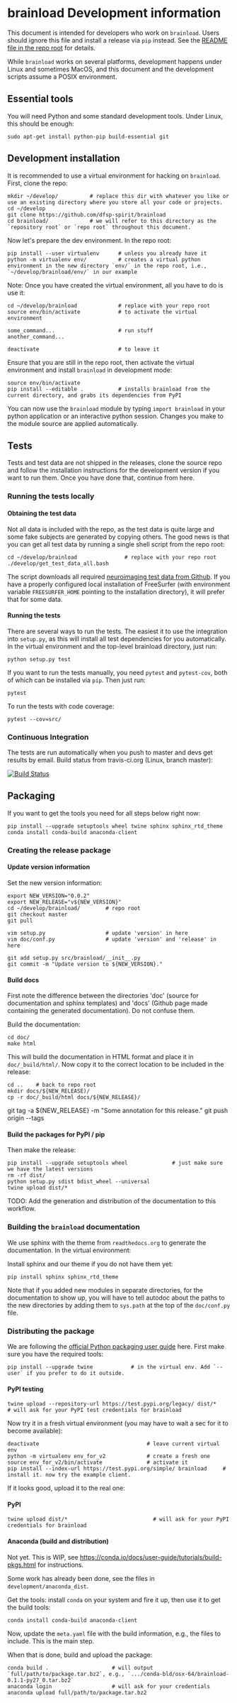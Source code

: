 # brainload Development information

This document is intended for developers who work on `brainload`. Users should ignore this file and install a release via `pip` instead. See the [README file in the repo root](../README.md) for details.

While `brainload` works on several platforms, development happens under Linux and sometimes MacOS, and this document and the development scripts assume a POSIX environment.

## Essential tools

You will need Python and some standard development tools. Under Linux, this should be enough:

```console
sudo apt-get install python-pip build-essential git
```

## Development installation

It is recommended to use a virtual environment for hacking on `brainload`. First, clone the repo:

```console
mkdir ~/develop/          # replace this dir with whatever you like or use an existing directory where you store all your code or projects.
cd ~/develop
git clone https://github.com/dfsp-spirit/brainload
cd brainload/             # we will refer to this directory as the `repository root` or `repo root` throughout this document.
```

Now let's prepare the dev environment. In the repo root:

```console
pip install --user virtualenv      # unless you already have it
python -m virtualenv env/          # creates a virtual python environment in the new directory `env/` in the repo root, i.e., `~/develop/brainload/env/` in our example
```


Note: Once you have created the virtual environment, all you have to do is use it:

```console
cd ~/develop/brainload             # replace with your repo root
source env/bin/activate            # to activate the virtual environment

some_command...                    # run stuff
another_command...

deactivate                         # to leave it
```

Ensure that you are still in the repo root, then activate the virtual environment and install `brainload` in development mode:

```console
source env/bin/activate
pip install --editable .           # installs brainload from the current directory, and grabs its dependencies from PyPI
```

You can now use the `brainload` module by typing `import brainload` in your python application or an interactive python session. Changes you make to the module source are applied automatically.



## Tests

Tests and test data are not shipped in the releases, clone the source repo and follow the installation instructions for the development version if you want to run them. Once you have done that, continue from here.

### Running the tests locally

#### Obtaining the test data

Not all data is included with the repo, as the test data is quite large and some fake subjects are generated by copying others. The good news is that you can get all test data by running a single shell script from the repo root:

```console
cd ~/develop/brainload               # replace with your repo root
./develop/get_test_data_all.bash
```

The script downloads all required [neuroimaging test data from Github](https://github.com/dfsp-spirit/neuroimaging_testdata). If you have a properly configured local installation of FreeSurfer (with environment variable `FREESURFER_HOME` pointing to the installation directory), it will prefer that for some data.

#### Running the tests

There are several ways to run the tests. The easiest it to use the integration into `setup.py`, as this will install all test dependencies for you automatically. In the virtual environment and the top-level brainload directory, just run:

```console
python setup.py test
```

If you want to run the tests manually, you need `pytest` and `pytest-cov`, both of which can be installed via `pip`. Then just run:

```console
pytest
```

To run the tests with code coverage:

```console
pytest --cov=src/
```

### Continuous Integration

The tests are run automatically when you push to master and devs get results by email. Build status from travis-ci.org (Linux, branch master):

[![Build Status](https://travis-ci.org/dfsp-spirit/brainload.svg?branch=master)](https://travis-ci.org/dfsp-spirit/brainload)



## Packaging

If you want to get the tools you need for all steps below right now:

```console
pip install --upgrade setuptools wheel twine sphinx sphinx_rtd_theme
conda install conda-build anaconda-client
```

### Creating the release package


#### Update version information

Set the new version information:

```console
export NEW_VERSION="0.0.2"
export NEW_RELEASE="v${NEW_VERSION}"
cd ~/develop/brainload/        # repo root
git checkout master
git pull

vim setup.py                   # update 'version' in here
vim doc/conf.py                # update 'version' and 'release' in here

git add setup.py src/brainload/__init__.py
git commit -m "Update version to ${NEW_VERSION}."
```

#### Build docs

First note the difference between the directories 'doc' (source for documentation and sphinx templates) and 'docs' (Github page made containing the generated documentation). Do not confuse them.

Build the documentation:

```console
cd doc/
make html
```

This will build the documentation in HTML format and place it in `doc/_build/html/`. Now copy it to the correct location to be included in the release:

```console
cd ..    # back to repo root
mkdir docs/${NEW_RELEASE)/
cp -r doc/_build/html docs/${NEW_RELEASE}/
```


git tag -a ${NEW_RELEASE} -m "Some annotation for this release."
git push origin --tags

#### Build the packages for PyPI / pip

Then make the release:

```console
pip install --upgrade setuptools wheel              # just make sure we have the latest versions
rm -rf dist/
python setup.py sdist bdist_wheel --universal
twine upload dist/*
```

TODO: Add the generation and distribution of the documentation to this workflow.


### Building the `brainload` documentation

We use sphinx with the theme from `readthedocs.org` to generate the documentation. In the virtual environment:

Install sphinx and our theme if you do not have them yet:

```console
pip install sphinx sphinx_rtd_theme
```



Note that if you added new modules in separate directories, for the documentation to show up,
you will have to tell autodoc about the paths to the new directories by adding them to `sys.path`
at the top of the `doc/conf.py` file.


### Distributing the package


We are following the [official Python packaging user guide](https://packaging.python.org/tutorials/packaging-projects/) here. First make sure you have the required tools:

```console
pip install --upgrade twine            # in the virtual env. Add `--user` if you prefer to do it outside.
```

#### PyPI testing

```console
twine upload --repository-url https://test.pypi.org/legacy/ dist/*     # will ask for your PyPI test credentials for brainload
```

Now try it in a fresh virtual environment (you may have to wait a sec for it to become available):

```console
deactivate                                  # leave current virtual env
python -m virtualenv env_for_v2             # create a fresh one
source env_for_v2/bin/activate              # activate it
pip install --index-url https://test.pypi.org/simple/ brainload     # install it. now try the example client.
```

If it looks good, upload it to the real one:

#### PyPI

```console
twine upload dist/*                           # will ask for your PyPI credentials for brainload
```

#### Anaconda (build and distribution)

Not yet. This is WIP, see https://conda.io/docs/user-guide/tutorials/build-pkgs.html for instructions.

Some work has already been done, see the files in `development/anaconda_dist`.

Get the tools: install `conda` on your system and fire it up, then use it to get the build tools:

```console
conda install conda-build anaconda-client
```

Now, update the `meta.yaml` file with the build information, e.g., the files to include. This is the main step.

When that is done, build and upload the package:

```console
conda build .                    # will output `full/path/to/package.tar.bz2`, e.g., `.../conda-bld/osx-64/brainload-0.1.1-py27_0.tar.bz2`
anaconda login                   # will ask for your credentials
anaconda upload full/path/to/package.tar.bz2
```
